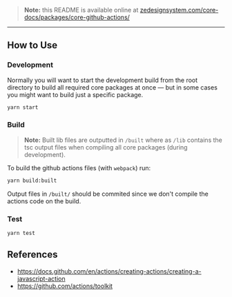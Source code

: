 > **Note:** this README is available online at
> [zedesignsystem.com/core-docs/packages/core-github-actions/](https://zedesignsystem.com/core-docs/packages/core-github-actions/)

---

## How to Use

### Development

Normally you will want to start the development build from the root directory to
build all required core packages at once — but in some cases you might want to
build just a specific package.

```bash
yarn start
```

### Build

> **Note:** Built lib files are outputted in `/built` where as `/lib` contains
> the tsc output files when compiling all core packages (during development).

To build the github actions files (with `webpack`) run:

```bash
yarn build:built
```

Output files in `/built/` should be commited since we don't compile the actions
code on the build.

### Test

```bash
yarn test
```

## References

- https://docs.github.com/en/actions/creating-actions/creating-a-javascript-action
- https://github.com/actions/toolkit
